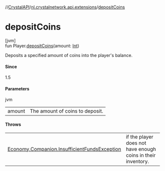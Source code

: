 //[CrystalAPI](../../index.md)/[nl.crystalnetwork.api.extensions](index.md)/[depositCoins](deposit-coins.md)

# depositCoins

[jvm]\
fun Player.[depositCoins](deposit-coins.md)(amount: [Int](https://kotlinlang.org/api/latest/jvm/stdlib/kotlin/-int/index.html))

Deposits a specified amount of coins into the player's balance.

#### Since

1.5

#### Parameters

jvm

| | |
|---|---|
| amount | The amount of coins to deposit. |

#### Throws

| | |
|---|---|
| [Economy.Companion.InsufficientFundsException](../nl.crystalnetwork.api/-economy/-companion/-insufficient-funds-exception/index.md) | if the player does not have enough coins in their inventory. |
